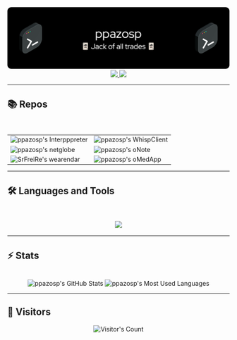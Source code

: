 <img src="https://github.com/ppazosp/ppazosp/blob/main/header.png" alt="ppazosp's github banner">

<br>

<div align="center">
  <a href="pablopazosp3@gmail.com">
    <img src="https://img.shields.io/badge/Gmail-333333?style=for-the-badge&logo=gmail&logoColor=red" />
  </a>
  <a href="https://www.linkedin.com/in/pablo-pazos-parada" target="_blank">
    <img src="https://img.shields.io/badge/LinkedIn-0077B5?style=for-the-badge&logo=linkedin&logoColor=white" target="_blank" />
  </a>
</div>

<hr>

## 📚 Repos

<br>

<table align="center">
  <tr>
    <td>
      <img src="https://github-readme-stats.vercel.app/api/pin/?username=ppazosp&repo=Interpppreter&theme=dark" alt="ppazosp's Interpppreter" />
    </td>
    <td>
      <img src="https://github-readme-stats.vercel.app/api/pin/?username=ppazosp&repo=WhispClient&theme=dark" alt="ppazosp's WhispClient" />
    </td>
  </tr>
  <tr>
    <td>
      <img src="https://github-readme-stats.vercel.app/api/pin/?username=ppazosp&repo=netglobe&theme=dark" alt="ppazosp's netglobe" />
    </td>
    <td>
      <img src="https://github-readme-stats.vercel.app/api/pin/?username=ppazosp&repo=oNote&theme=dark" alt="ppazosp's oNote" />
    </td>
  </tr>
  <tr>
    <td>
      <img src="https://github-readme-stats.vercel.app/api/pin/?username=SrFreiRe&repo=wearendar&theme=dark" alt="SrFreiRe's wearendar" />
    </td>
    <td>
      <img src="https://github-readme-stats.vercel.app/api/pin/?username=ppazosp&repo=oMedApp&theme=dark" alt="ppazosp's oMedApp" />
    </td>
  </tr>
</table>

<hr>

## 🛠️ Languages and Tools

<br>

<p align="center">
  <img src="https://skillicons.dev/icons?i=androidstudio,apple,bash,c,css,debian,flask,git,github,gradle,html,idea,java,js,kotlin,ktor,latex,linux,mongodb,postgres,py,rabbitmq,spring,supabase,threejs,vscode&perline=13" />
</p>

<hr>

## ⚡️ Stats

<br>

<div align=center>
  <img height=192 src="https://github-readme-stats.vercel.app/api?username=ppazosp&theme=dark&count_private=true&border_radius=10&show_icons=true&locale=en" alt="ppazosp's GitHub Stats" />
  <img height=192 src="https://github-readme-stats.vercel.app/api/top-langs?username=ppazosp&theme=dark&layout=compact&hide=css&langs_count=8&border_radius=10&show_icons=true&locale=en" alt="ppazosp's Most Used Languages" />
</div>

<hr>

## 👤 Visitors

<div align="center"> 
  <img src="https://profile-counter.glitch.me/ppazosp/count.svg" alt="Visitor's Count" />
</div>
